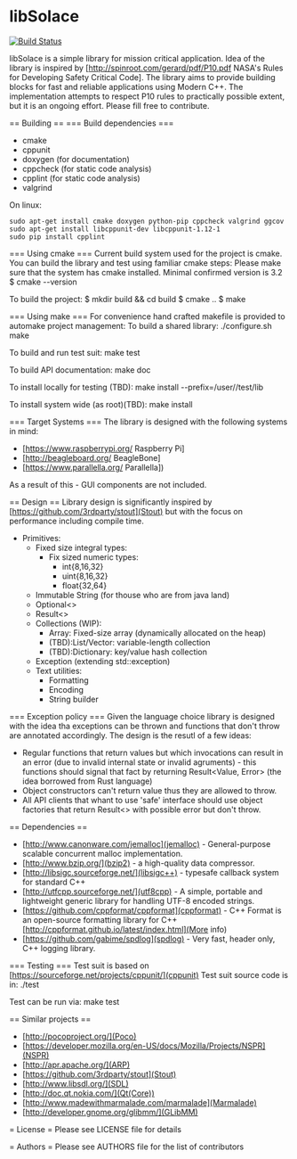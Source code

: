 libSolace
===============
[![Build Status](https://travis-ci.org/abbyssoul/libsolace.png?branch=master)](https://travis-ci.org/abbyssoul/libsolace)

libSolace is a simple library for mission critical application.
Idea of the library is inspired by [http://spinroot.com/gerard/pdf/P10.pdf NASA's Rules for Developing Safety Critical Code].
The library aims to provide building blocks for fast and reliable applications using Modern C++.
The implementation attempts to respect P10 rules to practically possible extent, but it is an ongoing effort.
Please fill free to contribute.


== Building ==
=== Build dependencies ===
* cmake
* cppunit
* doxygen (for documentation)
* cppcheck (for static code analysis)
* cpplint (for static code analysis)
* valgrind

On linux:
```shell
sudo apt-get install cmake doxygen python-pip cppcheck valgrind ggcov
sudo apt-get install libcppunit-dev libcppunit-1.12-1
sudo pip install cpplint
```

=== Using cmake ===
Current build system used for the project is cmake. You can build the library and test using familiar cmake steps:
Please make sure that the system has cmake installed. Minimal confirmed version is 3.2
    $ cmake --version

To build the project:
    $ mkdir build && cd build
    $ cmake ..
    $ make

=== Using make ===
For convenience hand crafted makefile is provided to automake project management: 
To build a shared library:
	./configure.sh
	make

To build and run test suit:
	make test

To build API documentation:
	make doc

To install locally for testing (TBD):
	make install --prefix=/user/<username>/test/lib

To install system wide (as root)(TBD):
	make install


=== Target Systems ===
The library is designed with the following systems in mind:
 * [https://www.raspberrypi.org/ Raspberry Pi]
 * [http://beagleboard.org/ BeagleBone]
 * [https://www.parallella.org/ Parallella])

As a result of this - GUI components are not included.


== Design ==
Library design is significantly inspired by [https://github.com/3rdparty/stout](Stout) but with the focus on performance including compile time.

 - Primitives:
	- Fixed size integral types: 
		- Fix sized numeric types: 
			- int{8,16,32}
			- uint{8,16,32}
			- float{32,64}
	- Immutable String (for thouse who are from java land)
	- Optional<>
	- Result<>
	- Collections (WIP):
		- Array: Fixed-size array (dynamically allocated on the heap)
		- (TBD):List/Vector: variable-length collection
		- (TBD):Dictionary: key/value hash collection
	- Exception (extending std::exception)
	- Text utilities:
		- Formatting
		- Encoding
		- String builder

=== Exception policy ===
Given the language choice library is designed with the idea tha exceptions can be thrown and functions that don't throw are annotated accordingly. The design is the resutl of a few ideas:
 - Regular functions that return values but which invocations can result in an error (due to invalid internal state or invalid agruments) - this functions should signal that fact by returning Result<Value, Error> (the idea borrowed from Rust language)
 - Object constructors can't return value thus they are allowed to throw. 
 - All API clients that whant to use 'safe' interface should use object factories that return Result<> with possible error but don't throw.


== Dependencies ==
* [http://www.canonware.com/jemalloc](jemalloc) - General-purpose scalable concurrent malloc implementation.
* [http://www.bzip.org/](bzip2) - a high-quality data compressor.
* [http://libsigc.sourceforge.net/](libsigc++) - typesafe callback system for standard C++
* [http://utfcpp.sourceforge.net/](utf8cpp) - A simple, portable and lightweight generic library for handling UTF-8 encoded strings.
* [https://github.com/cppformat/cppformat](cppformat) - C++ Format is an open-source formatting library for C++
[http://cppformat.github.io/latest/index.html](More info)
* [https://github.com/gabime/spdlog](spdlog) - Very fast, header only, C++ logging library.

=== Testing ===
Test suit is based on [https://sourceforge.net/projects/cppunit/](cppunit)
Test suit source code is in:
./test 

Test can be run via:
make test


== Similar projects ==
* [http://pocoproject.org/](Poco)
* [https://developer.mozilla.org/en-US/docs/Mozilla/Projects/NSPR](NSPR)
* [http://apr.apache.org/](ARP)
* [https://github.com/3rdparty/stout](Stout)
* [http://www.libsdl.org/](SDL)
* [http://doc.qt.nokia.com/](Qt(Core))
* [http://www.madewithmarmalade.com/marmalade](Marmalade)
* [http://developer.gnome.org/glibmm/](GLibMM)


= License =
Please see LICENSE file for details


= Authors =
Please see AUTHORS file for the list of contributors
